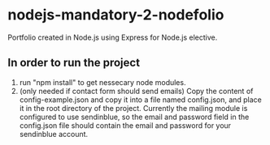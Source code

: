 # nodejs-mandatory-2-nodefolio
Portfolio created in Node.js using Express for Node.js elective.

## In order to run the project
1. run "npm install" to get nessecary node modules.
2. (only needed if contact form should send emails)
Copy the content of config-example.json and copy it into a file named config.json, and place it in the root directory of the project.
Currently the mailing module is configured to use sendinblue, so the email and password field in the config.json file should contain the email and password for your sendinblue account.
